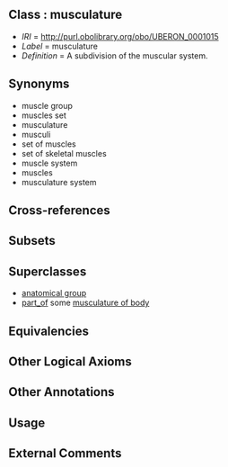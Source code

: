 
## Class : musculature

 * *IRI* = http://purl.obolibrary.org/obo/UBERON_0001015
 * *Label* = musculature
 * *Definition* = A subdivision of the muscular system.

## Synonyms

 * muscle group
 * muscles set
 * musculature
 * musculi
 * set of muscles
 * set of skeletal muscles
 * muscle system
 * muscles
 * musculature system

## Cross-references


## Subsets


## Superclasses

 * [anatomical group](../../UBERON/80/UBERON_0000480.md)
 * [part_of](../../BFO/50/BFO_0000050.md) some [musculature of body](../../UBERON/83/UBERON_0000383.md)

## Equivalencies


## Other Logical Axioms


## Other Annotations


## Usage


## External Comments

